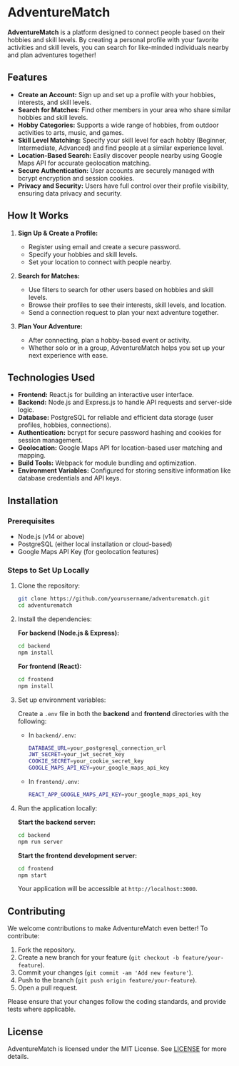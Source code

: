 # AdventureMatch

**AdventureMatch** is a platform designed to connect people based on their hobbies and skill levels. By creating a personal profile with your favorite activities and skill levels, you can search for like-minded individuals nearby and plan adventures together!

## Features

- **Create an Account:** Sign up and set up a profile with your hobbies, interests, and skill levels.
- **Search for Matches:** Find other members in your area who share similar hobbies and skill levels.
- **Hobby Categories:** Supports a wide range of hobbies, from outdoor activities to arts, music, and games.
- **Skill Level Matching:** Specify your skill level for each hobby (Beginner, Intermediate, Advanced) and find people at a similar experience level.
- **Location-Based Search:** Easily discover people nearby using Google Maps API for accurate geolocation matching.
- **Secure Authentication:** User accounts are securely managed with bcrypt encryption and session cookies.
- **Privacy and Security:** Users have full control over their profile visibility, ensuring data privacy and security.

## How It Works

1. **Sign Up & Create a Profile:**
   - Register using email and create a secure password.
   - Specify your hobbies and skill levels.
   - Set your location to connect with people nearby.

2. **Search for Matches:**
   - Use filters to search for other users based on hobbies and skill levels.
   - Browse their profiles to see their interests, skill levels, and location.
   - Send a connection request to plan your next adventure together.

3. **Plan Your Adventure:**
   - After connecting, plan a hobby-based event or activity.
   - Whether solo or in a group, AdventureMatch helps you set up your next experience with ease.

## Technologies Used

- **Frontend:** React.js for building an interactive user interface.
- **Backend:** Node.js and Express.js to handle API requests and server-side logic.
- **Database:** PostgreSQL for reliable and efficient data storage (user profiles, hobbies, connections).
- **Authentication:** bcrypt for secure password hashing and cookies for session management.
- **Geolocation:** Google Maps API for location-based user matching and mapping.
- **Build Tools:** Webpack for module bundling and optimization.
- **Environment Variables:** Configured for storing sensitive information like database credentials and API keys.

## Installation

### Prerequisites

- Node.js (v14 or above)
- PostgreSQL (either local installation or cloud-based)
- Google Maps API Key (for geolocation features)

### Steps to Set Up Locally

1. Clone the repository:

    ```bash
    git clone https://github.com/yourusername/adventurematch.git
    cd adventurematch
    ```

2. Install the dependencies:

    **For backend (Node.js & Express):**

    ```bash
    cd backend
    npm install
    ```

    **For frontend (React):**

    ```bash
    cd frontend
    npm install
    ```

3. Set up environment variables:

    Create a `.env` file in both the **backend** and **frontend** directories with the following:

    - In `backend/.env`:

      ```bash
      DATABASE_URL=your_postgresql_connection_url
      JWT_SECRET=your_jwt_secret_key
      COOKIE_SECRET=your_cookie_secret_key
      GOOGLE_MAPS_API_KEY=your_google_maps_api_key
      ```

    - In `frontend/.env`:

      ```bash
      REACT_APP_GOOGLE_MAPS_API_KEY=your_google_maps_api_key
      ```

4. Run the application locally:

    **Start the backend server:**

    ```bash
    cd backend
    npm run server
    ```

    **Start the frontend development server:**

    ```bash
    cd frontend
    npm start
    ```

    Your application will be accessible at `http://localhost:3000`.

## Contributing

We welcome contributions to make AdventureMatch even better! To contribute:

1. Fork the repository.
2. Create a new branch for your feature (`git checkout -b feature/your-feature`).
3. Commit your changes (`git commit -am 'Add new feature'`).
4. Push to the branch (`git push origin feature/your-feature`).
5. Open a pull request.

Please ensure that your changes follow the coding standards, and provide tests where applicable.

## License

AdventureMatch is licensed under the MIT License. See [LICENSE](LICENSE) for more details.
